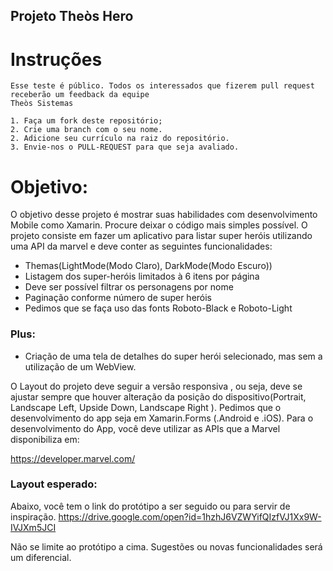 ## Projeto Theòs Hero

# Instruções

    Esse teste é público. Todos os interessados que fizerem pull request receberão um feedback da equipe
    Theòs Sistemas
    
    1. Faça um fork deste repositório;
    2. Crie uma branch com o seu nome.
    2. Adicione seu currículo na raiz do repositório.
    3. Envie-nos o PULL-REQUEST para que seja avaliado.

# Objetivo:

O objetivo desse projeto é mostrar suas habilidades com desenvolvimento Mobile como Xamarin. Procure deixar o código mais simples possível.
O projeto consiste em fazer um aplicativo para listar super heróis utilizando uma API da marvel e deve conter as seguintes funcionalidades:
    
* Themas(LightMode(Modo Claro), DarkMode(Modo Escuro))
* Listagem dos super-heróis limitados à 6 itens por página
* Deve ser possível filtrar os personagens por nome
* Paginação conforme número de super heróis
* Pedimos que se faça uso das fonts Roboto-Black e Roboto-Light
    
### Plus:

* Criação de uma tela de detalhes do super herói selecionado, mas sem a utilização de um WebView.

O Layout do projeto deve seguir a versão responsiva , ou seja, deve se ajustar sempre que houver alteração da posição do dispositivo(Portrait, Landscape Left, Upside Down, Landscape Right ).
Pedimos que o desenvolvimento do app seja em Xamarin.Forms (.Android e .iOS).
Para o desenvolvimento do App, você deve utilizar as APIs que a Marvel disponibiliza em:

https://developer.marvel.com/

### Layout esperado:

Abaixo, você tem o link do protótipo a ser seguido ou para servir de inspiração. 
https://drive.google.com/open?id=1hzhJ6VZWYifQIzfVJ1Xx9W-IVJXm5JCI

 Não se limite ao protótipo a cima. 
 Sugestões ou novas funcionalidades será um diferencial.

